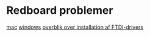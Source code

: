 # Redboard problemer

[mac](https://learn.sparkfun.com/tutorials/how-to-install-ftdi-drivers/mac)
[windows](https://learn.sparkfun.com/tutorials/how-to-install-ftdi-drivers/windows---quick-and-easy)
[overblik over installation af FTDI-drivers](https://learn.sparkfun.com/tutorials/how-to-install-ftdi-drivers/introduction)
